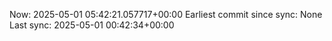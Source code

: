 Now: 2025-05-01 05:42:21.057717+00:00 Earliest commit since sync: None Last sync: 2025-05-01 00:42:34+00:00
